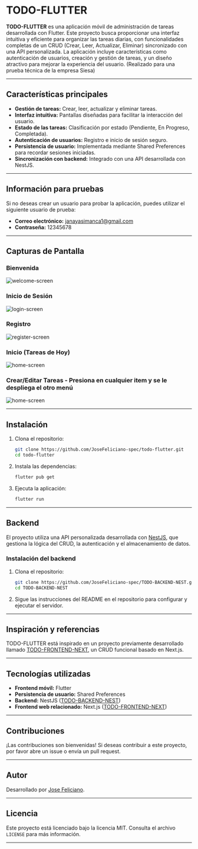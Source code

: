 # TODO-FLUTTER

**TODO-FLUTTER** es una aplicación móvil de administración de tareas desarrollada con Flutter. Este proyecto busca proporcionar una interfaz intuitiva y eficiente para organizar las tareas diarias, con funcionalidades completas de un CRUD (Crear, Leer, Actualizar, Eliminar) sincronizado con una API personalizada. La aplicación incluye características como autenticación de usuarios, creación y gestión de tareas, y un diseño atractivo para mejorar la experiencia del usuario. (Realizado para una prueba técnica de la empresa Siesa)

---

## Características principales

- **Gestión de tareas:** Crear, leer, actualizar y eliminar tareas.
- **Interfaz intuitiva:** Pantallas diseñadas para facilitar la interacción del usuario.
- **Estado de las tareas:** Clasificación por estado (Pendiente, En Progreso, Completada).
- **Autenticación de usuarios:** Registro e inicio de sesión seguro.
- **Persistencia de usuario:** Implementada mediante Shared Preferences para recordar sesiones iniciadas.
- **Sincronización con backend:** Integrado con una API desarrollada con NestJS.

---

## Información para pruebas

Si no deseas crear un usuario para probar la aplicación, puedes utilizar el siguiente usuario de prueba:

- **Correo electrónico:** janayasimanca1@gmail.com
- **Contraseña:** 12345678

---

## Capturas de Pantalla

### Bienvenida
![welcome-screen](https://github.com/user-attachments/assets/7d72b051-c0a7-43fb-916d-6280424da348)

### Inicio de Sesión
![login-screen](https://github.com/user-attachments/assets/dee36b88-2187-41ab-bce9-1ddf88367315)

### Registro
![register-screen](https://github.com/user-attachments/assets/ef2b6456-56ee-4493-85b5-3e1c4ab3824b)


### Inicio (Tareas de Hoy)
![home-screen](https://github.com/user-attachments/assets/cd12a349-5bf7-4407-8092-43435ec85745)


### Crear/Editar Tareas - Presiona en cualquier item y se le despliega el otro menú
![home-screen](https://github.com/user-attachments/assets/9d130c8a-4920-4380-ad50-6a7bbeb1fa5c)


---

## Instalación

1. Clona el repositorio:
   ```bash
   git clone https://github.com/JoseFeliciano-spec/todo-flutter.git
   cd todo-flutter
   ```

2. Instala las dependencias:
   ```bash
   flutter pub get
   ```

3. Ejecuta la aplicación:
   ```bash
   flutter run
   ```

---

## Backend

El proyecto utiliza una API personalizada desarrollada con [NestJS](https://github.com/JoseFeliciano-spec/TODO-BACKEND-NEST), que gestiona la lógica del CRUD, la autenticación y el almacenamiento de datos.

### Instalación del backend
1. Clona el repositorio:
   ```bash
   git clone https://github.com/JoseFeliciano-spec/TODO-BACKEND-NEST.git
   cd TODO-BACKEND-NEST
   ```

2. Sigue las instrucciones del README en el repositorio para configurar y ejecutar el servidor.

---

## Inspiración y referencias

TODO-FLUTTER está inspirado en un proyecto previamente desarrollado llamado [TODO-FRONTEND-NEXT](https://github.com/JoseFeliciano-spec/TODO-FRONTEND-NEXT), un CRUD funcional basado en Next.js.

---

## Tecnologías utilizadas

- **Frontend móvil:** Flutter
- **Persistencia de usuario:** Shared Preferences
- **Backend:** NestJS ([TODO-BACKEND-NEST](https://github.com/JoseFeliciano-spec/TODO-BACKEND-NEST))
- **Frontend web relacionado:** Next.js ([TODO-FRONTEND-NEXT](https://github.com/JoseFeliciano-spec/TODO-FRONTEND-NEXT))

---

## Contribuciones

¡Las contribuciones son bienvenidas! Si deseas contribuir a este proyecto, por favor abre un issue o envía un pull request.

---

## Autor

Desarrollado por [Jose Feliciano](https://github.com/JoseFeliciano-spec).

---

## Licencia

Este proyecto está licenciado bajo la licencia MIT. Consulta el archivo `LICENSE` para más información.

---
